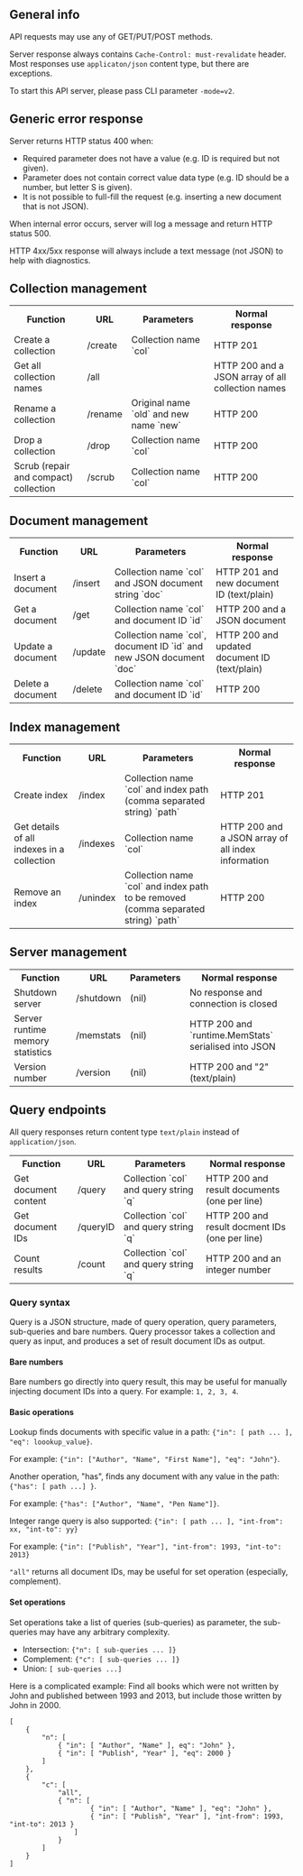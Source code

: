 ## General info

API requests may use any of GET/PUT/POST methods.

Server response always contains `Cache-Control: must-revalidate` header. Most responses use `applicaton/json` content type, but there are exceptions.

To start this API server, please pass CLI parameter `-mode=v2`.

## Generic error response

Server returns HTTP status 400 when:

- Required parameter does not have a value (e.g. ID is required but not given).
- Parameter does not contain correct value data type (e.g. ID should be a number, but letter S is given).
- It is not possible to full-fill the request (e.g. inserting a new document that is not JSON).

When internal error occurs, server will log a message and return HTTP status 500.

HTTP 4xx/5xx response will always include a text message (not JSON) to help with diagnostics.

## Collection management

<table>
  <tr>
    <th>Function</th>
    <th>URL</th>
    <th>Parameters</th>
    <th>Normal response</th>
  </tr>
  <tr>
    <td>Create a collection</td>
    <td>/create</td>
    <td>Collection name `col`</td>
    <td>HTTP 201</td>
  </tr>
  <tr>
    <td>Get all collection names</td>
    <td>/all</td>
    <td></td>
    <td>HTTP 200 and a JSON array of all collection names</td>
  </tr>
  <tr>
    <td>Rename a collection</td>
    <td>/rename</td>
    <td>Original name `old` and new name `new`</td>
    <td>HTTP 200</td>
  </tr>
  <tr>
    <td>Drop a collection</td>
    <td>/drop</td>
    <td>Collection name `col`</td>
    <td>HTTP 200</td>
  </tr>
  <tr>
    <td>Scrub (repair and compact) collection</td>
    <td>/scrub</td>
    <td>Collection name `col`</td>
    <td>HTTP 200</td>
  </tr>
</table>

## Document management

<table>
  <tr>
    <th>Function</th>
    <th>URL</th>
    <th>Parameters</th>
    <th>Normal response</th>
  </tr>
  <tr>
    <td>Insert a document</td>
    <td>/insert</td>
    <td>Collection name `col` and JSON document string `doc`</td>
    <td>HTTP 201 and new document ID (text/plain)</td>
  </tr>
  <tr>
    <td>Get a document</td>
    <td>/get</td>
    <td>Collection name `col` and document ID `id`</td>
    <td>HTTP 200 and a JSON document</td>
  </tr>
  <tr>
    <td>Update a document</td>
    <td>/update</td>
    <td>Collection name `col`, document ID `id` and new JSON document `doc`</td>
    <td>HTTP 200 and updated document ID (text/plain)</td>
  </tr>
  <tr>
    <td>Delete a document</td>
    <td>/delete</td>
    <td>Collection name `col` and document ID `id`</td>
    <td>HTTP 200</td>
  </tr>
</table>

## Index management

<table>
  <tr>
    <th>Function</th>
    <th>URL</th>
    <th>Parameters</th>
    <th>Normal response</th>
  </tr>
  <tr>
    <td>Create index</td>
    <td>/index</td>
    <td>Collection name `col` and index path (comma separated string) `path`</td>
    <td>HTTP 201</td>
  </tr>
  <tr>
    <td>Get details of all indexes in a collection</td>
    <td>/indexes</td>
    <td>Collection name `col`</td>
    <td>HTTP 200 and a JSON array of all index information</td>
  </tr>
  <tr>
    <td>Remove an index</td>
    <td>/unindex</td>
    <td>Collection name `col` and index path to be removed (comma separated string) `path`</td>
    <td>HTTP 200<br/></td>
  </tr>
</table>

## Server management

<table>
  <tr>
    <th>Function</th>
    <th>URL</th>
    <th>Parameters</th>
    <th>Normal response</th>
  </tr>
  <tr>
    <td>Shutdown server</td>
    <td>/shutdown</td>
    <td>(nil)</td>
    <td>No response and connection is closed</td>
  </tr>
  <tr>
    <td>Server runtime memory statistics</td>
    <td>/memstats</td>
    <td>(nil)</td>
    <td>HTTP 200 and `runtime.MemStats` serialised into JSON</td>
  </tr>
  <tr>
    <td>Version number</td>
    <td>/version</td>
    <td>(nil)</td>
    <td>HTTP 200 and "2" (text/plain)</td>
  </tr>
</table>


## Query endpoints

All query responses return content type `text/plain` instead of `application/json`.

<table>
  <tr>
    <th>Function</th>
    <th>URL</th>
    <th>Parameters</th>
    <th>Normal response</th>
  </tr>
  <tr>
    <td>Get document content</td>
    <td>/query</td>
    <td>Collection `col` and query string `q`</td>
    <td>HTTP 200 and result documents (one per line)</td>
  </tr>
  <tr>
    <td>Get document IDs</td>
    <td>/queryID</td>
    <td>Collection `col` and query string `q`</td>
    <td>HTTP 200 and result docment IDs (one per line)</td>
  </tr>
  <tr>
    <td>Count results</td>
    <td>/count</td>
    <td>Collection `col` and query string `q`</td>
    <td>HTTP 200 and an integer number</td>
  </tr>
</table>

### Query syntax

Query is a JSON structure, made of query operation, query parameters, sub-queries and bare numbers. Query processor takes a collection and query as input, and produces a set of result document IDs as output.

#### Bare numbers

Bare numbers go directly into query result, this may be useful for manually injecting document IDs into a query. For example: `1, 2, 3, 4`.

#### Basic operations

Lookup finds documents with specific value in a path: `{"in": [ path ... ], "eq": loookup_value}`.

For example: `{"in": ["Author", "Name", "First Name"], "eq": "John"}`.

Another operation, "has", finds any document with any value in the path: `{"has": [ path ...] }`.

For example: `{"has": ["Author", "Name", "Pen Name"]}`.

Integer range query is also supported: `{"in": [ path ... ], "int-from": xx, "int-to": yy}`

For example: `{"in": ["Publish", "Year"], "int-from": 1993, "int-to": 2013}`

`"all"` returns all document IDs, may be useful for set operation (especially, complement).

#### Set operations

Set operations take a list of queries (sub-queries) as parameter, the sub-queries may have any arbitrary complexity. 

- Intersection: `{"n": [ sub-queries ... ]}`
- Complement: `{"c": [ sub-queries ... ]}`
- Union: `[ sub-queries ...]`

Here is a complicated example: Find all books which were not written by John and published between 1993 and 2013, but include those written by John in 2000.

	[
		{
			"n": [
				{ "in": [ "Author", "Name" ], eq": "John" },
				{ "in": [ "Publish", "Year" ], "eq": 2000 }
			]
		},
		{
			"c": [
				"all",
				{ "n": [
						{ "in": [ "Author", "Name" ], "eq": "John" },
						{ "in": [ "Publish", "Year" ], "int-from": 1993, "int-to": 2013 }
					]
				}
			]
		}
	]